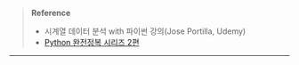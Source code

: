 > **Reference**<br>
> * 시계열 데이터 분석 with 파이썬 강의(Jose Portilla, Udemy)
> * [Python 완전정복 시리즈 2편](https://wikidocs.net/158101)
---

